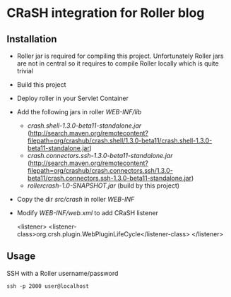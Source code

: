 # CRaSH integration for Roller blog

## Installation

* Roller jar is required for compiling this project. Unfortunately Roller jars are not in central so it requires
to compile Roller locally which is quite trivial
* Build this project
* Deploy roller in your Servlet Container
* Add the following jars in roller _WEB-INF/lib_
    * _crash.shell-1.3.0-beta11-standalone.jar_ (http://search.maven.org/remotecontent?filepath=org/crashub/crash.shell/1.3.0-beta11/crash.shell-1.3.0-beta11-standalone.jar)
    * _crash.connectors.ssh-1.3.0-beta11-standalone.jar_ (http://search.maven.org/remotecontent?filepath=org/crashub/crash.connectors.ssh/1.3.0-beta11/crash.connectors.ssh-1.3.0-beta11-standalone.jar)
    * _rollercrash-1.0-SNAPSHOT.jar_ (build by this project)
* Copy the dir _src/crash_ in roller _WEB-INF_
* Modify _WEB-INF/web.xml_ to add CRaSH listener


    &lt;listener&gt;
      &lt;listener-class&gt;org.crsh.plugin.WebPluginLifeCycle&lt;/listener-class&gt;
    &lt;/listener&gt;


## Usage

SSH with a Roller username/password

    ssh -p 2000 user@localhost

